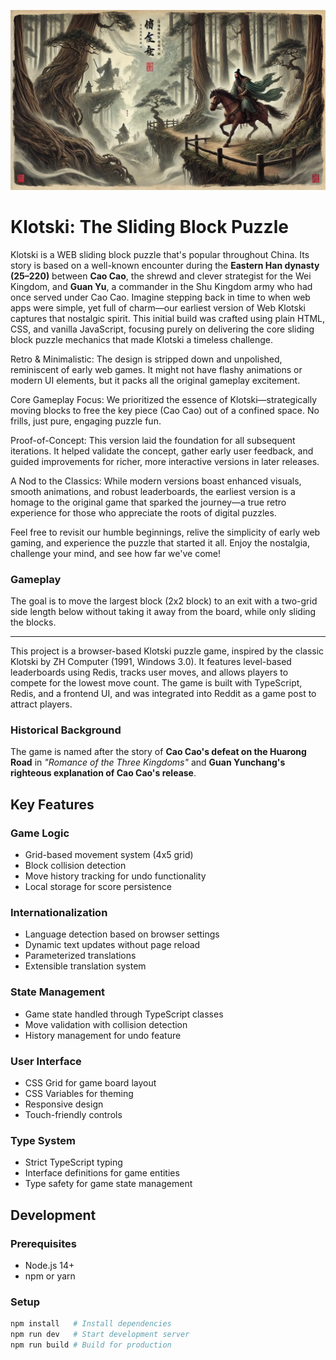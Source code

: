 ![Caocao](public/CaocaoFailed.webp)

# Klotski: The Sliding Block Puzzle  


Klotski is a WEB sliding block puzzle that's popular throughout China. Its story is based on a well-known encounter during the **Eastern Han dynasty (25–220)** between **Cao Cao**, the shrewd and clever strategist for the Wei Kingdom, and **Guan Yu**, a commander in the Shu Kingdom army who had once served under Cao Cao.  Imagine stepping back in time to when web apps were simple, yet full of charm—our earliest version of Web Klotski captures that nostalgic spirit. This initial build was crafted using plain HTML, CSS, and vanilla JavaScript, focusing purely on delivering the core sliding block puzzle mechanics that made Klotski a timeless challenge.

Retro & Minimalistic: The design is stripped down and unpolished, reminiscent of early web games. It might not have flashy animations or modern UI elements, but it packs all the original gameplay excitement.

Core Gameplay Focus: We prioritized the essence of Klotski—strategically moving blocks to free the key piece (Cao Cao) out of a confined space. No frills, just pure, engaging puzzle fun.

Proof-of-Concept: This version laid the foundation for all subsequent iterations. It helped validate the concept, gather early user feedback, and guided improvements for richer, more interactive versions in later releases.

A Nod to the Classics: While modern versions boast enhanced visuals, smooth animations, and robust leaderboards, the earliest version is a homage to the original game that sparked the journey—a true retro experience for those who appreciate the roots of digital puzzles.

Feel free to revisit our humble beginnings, relive the simplicity of early web gaming, and experience the puzzle that started it all. Enjoy the nostalgia, challenge your mind, and see how far we've come!



### **Gameplay**  
The goal is to move the largest block (2x2 block) to an exit with a two-grid side length below without taking it away from the board, while only sliding the blocks.

---
This project is a browser-based Klotski puzzle game, inspired by the classic Klotski by ZH Computer (1991, Windows 3.0). It features level-based leaderboards using Redis, tracks user moves, and allows players to compete for the lowest move count. The game is built with TypeScript, Redis, and a frontend UI, and was integrated into Reddit as a game post to attract players.

### **Historical Background**  
The game is named after the story of **Cao Cao's defeat on the Huarong Road** in *"Romance of the Three Kingdoms"* and **Guan Yunchang's righteous explanation of Cao Cao's release**.  


## Key Features

### Game Logic
- Grid-based movement system (4x5 grid)
- Block collision detection
- Move history tracking for undo functionality
- Local storage for score persistence

### Internationalization
- Language detection based on browser settings
- Dynamic text updates without page reload
- Parameterized translations
- Extensible translation system

### State Management
- Game state handled through TypeScript classes
- Move validation with collision detection
- History management for undo feature

### User Interface
- CSS Grid for game board layout
- CSS Variables for theming
- Responsive design
- Touch-friendly controls

### Type System
- Strict TypeScript typing
- Interface definitions for game entities
- Type safety for game state management

## Development

### Prerequisites
- Node.js 14+
- npm or yarn

### Setup
```bash
npm install   # Install dependencies
npm run dev   # Start development server
npm run build # Build for production
